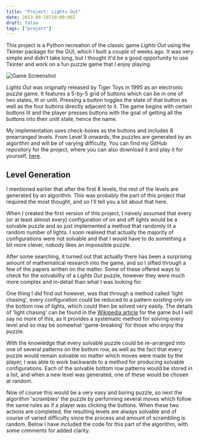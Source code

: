 ```yaml
---
title: "Project: Lights Out"
date: 2013-09-16T10:00:00Z
draft: false
tags: ["project"]
---
```


This project is a Python recreation of the classic game *Lights Out* using the Tkinter package for the GUI, which I built a couple of weeks ago. It was very simple and didn't take long, but I thought it'd be a good opportunity to use Tkinter and work on a fun puzzle game that I enjoy playing.

![Game Screenshot](http://img585.imageshack.us/img585/9475/hqna.png)

*Lights Out* was originally released by Tiger Toys in 1995 as an electronic puzzle game. It features a 5-by-5 grid of buttons which can be in one of two states, lit or unlit. Pressing a button toggles the state of that button as well as the four buttons directly adjacent to it. The game begins with certain buttons lit and the player presses buttons with the goal of getting all the buttons into their unlit state, hence the name.

My implementation uses check-boxes as the buttons and includes 8 prearranged levels. From Level 9 onwards, the puzzles are generated by an algorithm and will be of varying difficulty. You can find my GitHub repository for the project, where you can also download it and play it for yourself, [here](https://github.com/Sean-Duffy/lights-out).

Level Generation
----------------
I mentioned earlier that after the first 8 levels, the rest of the levels are generated by an algorithm. This was probably the part of this project that required the most thought, and so I'll tell you a bit about that here.

When I created the first version of this project, I naively assumed that every (or at least almost every) configuration of on and off lights would be a solvable puzzle and so just implemented a method that randomly lit a random number of lights. I soon realised that actually the majority of configurations were not solvable and that I would have to do something a bit more clever, nobody likes an impossible puzzle.

After some searching, it turned out that actually there has been a surprising amount of mathematical research into the game, and so I sifted through a few of the papers written on the matter. Some of these offered ways to check for the solvability of a *Lights Out* puzzle, however they were much more complex and in-detail than what I was looking for.

One thing I did find out however, was that through a method called 'light chasing', every configuration could be reduced to a pattern existing only on the bottom row of lights, which could then be solved very easily. The details of 'light chasing' can be found in the [Wikipedia article](http://en.wikipedia.org/wiki/Lights_Out_(game)#Light_chasing) for the game but I will say no more of this, as it provides a systematic method for solving every level and so may be somewhat 'game-breaking' for those who enjoy the puzzle.

With the knowledge that every solvable puzzle could be re-arranged into one of several patterns on the bottom row, as well as the fact that every puzzle would remain solvable no matter which moves were made by the player, I was able to work backwards to a method for producing solvable configurations. Each of the solvable bottom row patterns would be stored in a list, and when a new level was generated, one of these would be chosen at random. 

Now of course this would be a very easy and boring puzzle, so next the algorithm 'scrambles' the puzzle by performing several moves which follow the same rules as if a player was clicking the buttons. When these two actions are completed, the resulting levels are always solvable and of course of varied difficulty since the process and amount of scrambling is random. Below I have included the code for this part of the algorithm, with some comments for added clarity.

<script src="https://gist.github.com/sean-duffy/fae891950cf9fed11022.js"></script>
